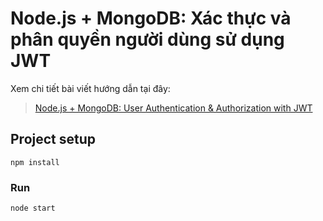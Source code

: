 # Node.js + MongoDB: Xác thực và phân quyền người dùng sử dụng JWT

Xem chi tiết bài viết hướng dẫn tại đây:
> [Node.js + MongoDB: User Authentication & Authorization with JWT](https://vntalking.com/)

## Project setup
```
npm install
```

### Run
```
node start
```
